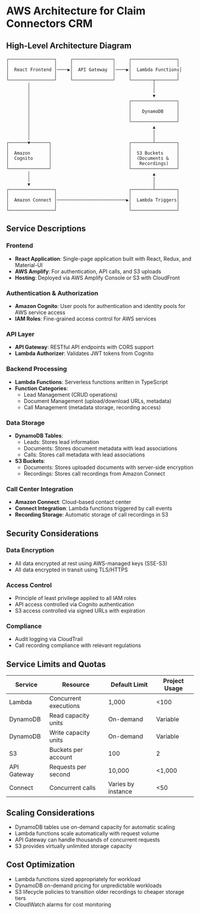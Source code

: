 # AWS Architecture for Claim Connectors CRM

## High-Level Architecture Diagram

```
┌─────────────────┐     ┌───────────────┐     ┌─────────────────┐
│                 │     │               │     │                 │
│  React Frontend │────▶│  API Gateway  │────▶│  Lambda Functions│
│                 │     │               │     │                 │
└─────────────────┘     └───────────────┘     └────────┬────────┘
        │                                              │
        │                                              │
        │                                              ▼
        │                                     ┌─────────────────┐
        │                                     │                 │
        │                                     │    DynamoDB     │
        │                                     │                 │
        │                                     └─────────────────┘
        │                                              ▲
        │                                              │
        │                                              │
┌───────▼───────┐                             ┌────────┴────────┐
│               │                             │                 │
│  Amazon       │                             │  S3 Buckets     │
│  Cognito      │                             │  (Documents &   │
│               │                             │   Recordings)   │
└───────────────┘                             └─────────────────┘
        │                                              ▲
        │                                              │
        ▼                                              │
┌─────────────────┐                           ┌────────┴────────┐
│                 │                           │                 │
│  Amazon Connect │──────────────────────────▶│  Lambda Triggers│
│                 │                           │                 │
└─────────────────┘                           └─────────────────┘
```

## Service Descriptions

### Frontend
- **React Application**: Single-page application built with React, Redux, and Material-UI
- **AWS Amplify**: For authentication, API calls, and S3 uploads
- **Hosting**: Deployed via AWS Amplify Console or S3 with CloudFront

### Authentication & Authorization
- **Amazon Cognito**: User pools for authentication and identity pools for AWS service access
- **IAM Roles**: Fine-grained access control for AWS services

### API Layer
- **API Gateway**: RESTful API endpoints with CORS support
- **Lambda Authorizer**: Validates JWT tokens from Cognito

### Backend Processing
- **Lambda Functions**: Serverless functions written in TypeScript
- **Function Categories**:
  - Lead Management (CRUD operations)
  - Document Management (upload/download URLs, metadata)
  - Call Management (metadata storage, recording access)

### Data Storage
- **DynamoDB Tables**:
  - Leads: Stores lead information
  - Documents: Stores document metadata with lead associations
  - Calls: Stores call metadata with lead associations
- **S3 Buckets**:
  - Documents: Stores uploaded documents with server-side encryption
  - Recordings: Stores call recordings from Amazon Connect

### Call Center Integration
- **Amazon Connect**: Cloud-based contact center
- **Connect Integration**: Lambda functions triggered by call events
- **Recording Storage**: Automatic storage of call recordings in S3

## Security Considerations

### Data Encryption
- All data encrypted at rest using AWS-managed keys (SSE-S3)
- All data encrypted in transit using TLS/HTTPS

### Access Control
- Principle of least privilege applied to all IAM roles
- API access controlled via Cognito authentication
- S3 access controlled via signed URLs with expiration

### Compliance
- Audit logging via CloudTrail
- Call recording compliance with relevant regulations

## Service Limits and Quotas

| Service | Resource | Default Limit | Project Usage |
|---------|----------|---------------|--------------|
| Lambda | Concurrent executions | 1,000 | <100 |
| DynamoDB | Read capacity units | On-demand | Variable |
| DynamoDB | Write capacity units | On-demand | Variable |
| S3 | Buckets per account | 100 | 2 |
| API Gateway | Requests per second | 10,000 | <1,000 |
| Connect | Concurrent calls | Varies by instance | <50 |

## Scaling Considerations

- DynamoDB tables use on-demand capacity for automatic scaling
- Lambda functions scale automatically with request volume
- API Gateway can handle thousands of concurrent requests
- S3 provides virtually unlimited storage capacity

## Cost Optimization

- Lambda functions sized appropriately for workload
- DynamoDB on-demand pricing for unpredictable workloads
- S3 lifecycle policies to transition older recordings to cheaper storage tiers
- CloudWatch alarms for cost monitoring 